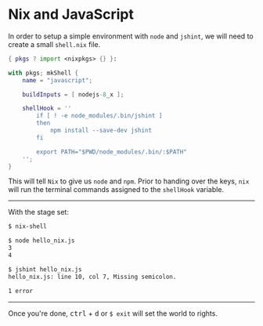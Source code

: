 # Nix and JavaScript

In order to setup a simple environment with `node` and `jshint`, we will need to create a small `shell.nix` file.

```nix
{ pkgs ? import <nixpkgs> {} }:

with pkgs; mkShell {
    name = "javascript";

    buildInputs = [ nodejs-8_x ];

    shellHook = ''
        if [ ! -e node_modules/.bin/jshint ]
        then
            npm install --save-dev jshint
        fi

        export PATH="$PWD/node_modules/.bin/:$PATH"
    '';
}
```
This will tell `Nix` to give us `node` and `npm`. Prior to handing over the keys, `nix` will run the terminal commands assigned to the `shellHook` variable.

---
With the stage set:
```bash
$ nix-shell
```

```bash
$ node hello_nix.js
3
4
```
```bash
$ jshint hello_nix.js
hello_nix.js: line 10, col 7, Missing semicolon.

1 error
```

---
Once you're done, <kbd>ctrl</kbd> + <kbd>d</kbd> or `$ exit` will set the world to rights.
